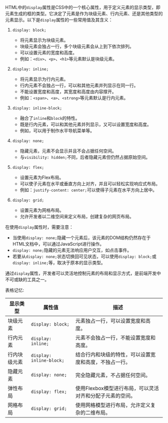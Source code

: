HTML中的`display`属性是CSS中的一个核心属性，用于定义元素的显示类型，即元素生成的框的类型。它决定了元素是作为块级元素、行内元素、还是其他类型的元素显示。以下是`display`属性的一些常用值及其含义：

1. `display: block;`
   - 将元素显示为块级元素。
   - 块级元素会独占一行，多个块级元素会从上到下依次排列。
   - 可以设置元素的宽度和高度。
   - 例如：`<div>`、`<p>`、`<h1>`等元素默认是块级元素。

2. `display: inline;`
   - 将元素显示为行内元素。
   - 行内元素不会独占一行，可以和其他元素并列显示在同一行。
   - 不能设置宽度和高度，其宽度和高度由内容撑开。
   - 例如：`<span>`、`<a>`、`<strong>`等元素默认是行内元素。

3. `display: inline-block;`
   - 融合了`inline`和`block`的特性。
   - 既是行内元素，可以和其他元素并列显示，又可以设置宽度和高度。
   - 例如，可以用于制作水平导航菜单等。

4. `display: none;`
   - 隐藏元素，元素不会显示并且不会占据任何空间。
   - 与`visibility: hidden;`不同，后者隐藏元素但仍然占据原始空间。

5. `display: flex;`
   - 设置元素为Flex布局。
   - 可以使子元素在水平或垂直方向上对齐，并且可以轻松实现响应式布局。
   - 例如：`justify-content: center;`可以使得子元素在水平方向上居中。

6. `display: grid;`
   - 设置元素为网格布局。
   - 允许开发者以二维空间来定义布局，创建复杂的网页布局。

在使用`display`属性时，需要注意：
- 当使用`display: none;`隐藏一个元素后，该元素的DOM结构仍然存在于HTML文档中，可以通过JavaScript进行操作。
- `display: none;`隐藏的元素无法响应用户交互，如点击事件。
- 若要从`display: none;`状态切换回可见状态，可以使用`display: block;`或`display: inline;`等，取决于原本的显示类型。

通过`display`属性，开发者可以灵活地控制元素的布局和显示方式，是前端开发中不可或缺的工具之一。

表格记忆:

| 显示类型          | 属性值         | 描述 |
|------------------|----------------|------|
| 块级元素          | `display: block;` | 元素独占一行，可以设置宽度和高度。 |
| 行内元素          | `display: inline;` | 元素不会独占一行，不能设置宽度和高度。 |
| 行内块级元素      | `display: inline-block;` | 结合行内和块级的特性，可以设置宽度和高度，不独占一行。 |
| 隐藏元素          | `display: none;` | 完全隐藏元素，不占据任何空间。 |
| 弹性布局          | `display: flex;` | 使用Flexbox模型进行布局，可以灵活对齐和分配子元素的空间。 |
| 网格布局          | `display: grid;` | 使用网格模型进行布局，允许定义复杂的二维布局。 |